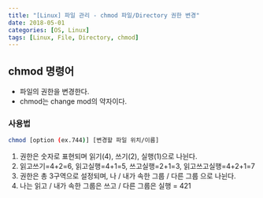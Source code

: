 ```yaml
---
title: "[Linux] 파일 관리 - chmod 파일/Directory 권한 변경"
date: 2018-05-01
categories: [OS, Linux]
tags: [Linux, File, Directory, chmod]
---
```


## chmod 명령어

- 파일의 권한을 변경한다.
- chmod는 change mod의 약자이다.

### 사용법

```bash
chmod [option (ex.744)] [변경할 파일 위치/이름]
```

1. 권한은 숫자로 표현되며 읽기(4), 쓰기(2), 실행(1)으로 나뉜다.
2. 읽고쓰기=4+2=6, 읽고실행=4+1=5, 쓰고실행=2+1=3, 읽고쓰고실행=4+2+1=7
3. 권한은 총 3구역으로 설정되며, 나 / 내가 속한 그룹 / 다른 그룹 으로 나뉜다.
4. 나는 읽고 / 내가 속한 그룹은 쓰고 / 다른 그룹은 실행 = 421